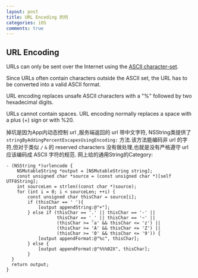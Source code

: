 ```yaml
---
layout: post
title: URL Encoding 的坑
categories: iOS
comments: true
---
```


## URL Encoding
URLs can only be sent over the Internet using the [ASCII character-set](http://www.w3schools.com/charsets/ref_html_ascii.asp).

Since URLs often contain characters outside the ASCII set, the URL has to be converted into a valid ASCII format.

URL encoding replaces unsafe ASCII characters with a "%" followed by two hexadecimal digits.

URLs cannot contain spaces. URL encoding normally replaces a space with a plus (+) sign or with %20.


掉坑是因为App内动态控制 url ,服务端返回的 url 带中文字符, NSString类提供了 `stringByAddingPercentEscapesUsingEncoding:` 方法.该方法能编码非 url 的字符,但对于类似 `/` `&` 的 reserved characters 没有做处理,也就是没有严格遵守 url 应该编码成 ASCII 字符的规范.
网上给的通用String的Category:

    - (NSString *)urlencode {
        NSMutableString *output = [NSMutableString string];
        const unsigned char *source = (const unsigned char *)[self UTF8String];
        int sourceLen = strlen((const char *)source);
        for (int i = 0; i < sourceLen; ++i) {
            const unsigned char thisChar = source[i];
            if (thisChar == ' '){
                [output appendString:@"+"];
            } else if (thisChar == '.' || thisChar == '-' ||
                       thisChar == '_' || thisChar == '~' ||
                       (thisChar >= 'a' && thisChar <= 'z') ||
                       (thisChar >= 'A' && thisChar <= 'Z') ||
                       (thisChar >= '0' && thisChar <= '9')) {
                [output appendFormat:@"%c", thisChar];
            } else {
                [output appendFormat:@"%%%02X", thisChar];
            }
      }
      return output;
    }
